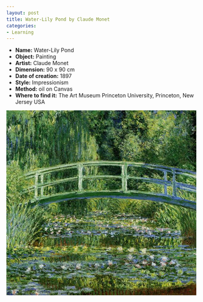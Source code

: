 ```yaml
---
layout: post
title: Water-Lily Pond by Claude Monet
categories:
- Learning
---
```



- **Name:** Water-Lily Pond
- **Object:** Painting
- **Artist:** Claude Monet
- **Dimension:** 90 x 90 cm
- **Date of creation:** 1897
- **Style:** Impressionism
- **Method:** oil on Canvas
- **Where to find it:** The Art Museum Princeton University, Princeton, New Jersey USA

![](/img/water_lilies_claude_monet.jpg)
